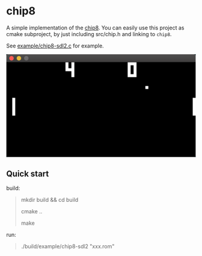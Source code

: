 # chip8

A simple implementation of the [chip8](https://en.wikipedia.org/wiki/CHIP-8). You can easily use this project as cmake subproject, by just including src/chip.h and linking to `chip8`.

See [example/chip8-sdl2.c](example/chip8-sdl2.c) for example.

![example](pong.png)

## Quick start

build:

> mkdir build && cd build
>
> cmake ..
>
> make

run:

> ./build/example/chip8-sdl2 "xxx.rom"
